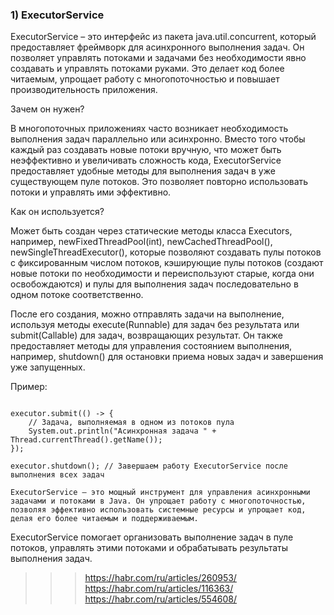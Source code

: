 ### 1) ExecutorService
ExecutorService – это интерфейс из пакета java.util.concurrent, который предоставляет фреймворк для асинхронного выполнения задач. Он позволяет управлять потоками и задачами без необходимости явно создавать и управлять потоками руками. Это делает код более читаемым, упрощает работу с многопоточностью и повышает производительность приложения.

Зачем он нужен?

В многопоточных приложениях часто возникает необходимость выполнения задач параллельно или асинхронно. Вместо того чтобы каждый раз создавать новые потоки вручную, что может быть неэффективно и увеличивать сложность кода, ExecutorService предоставляет удобные методы для выполнения задач в уже существующем пуле потоков. Это позволяет повторно использовать потоки и управлять ими эффективно.

Как он используется?

Может быть создан через статические методы класса Executors, например, newFixedThreadPool(int), newCachedThreadPool(), newSingleThreadExecutor(), которые позволяют создавать пулы потоков с фиксированным числом потоков, кэширующие пулы потоков (создают новые потоки по необходимости и переиспользуют старые, когда они освобождаются) и пулы для выполнения задач последовательно в одном потоке соответственно.

После его создания, можно отправлять задачи на выполнение, используя методы execute(Runnable) для задач без результата или submit(Callable<T>) для задач, возвращающих результат. Он также предоставляет методы для управления состоянием выполнения, например, shutdown() для остановки приема новых задач и завершения уже запущенных.

Пример:
``` ExecutorService executor = Executors.newFixedThreadPool(10); // Создаем пул из 10 потоков

executor.submit(() -> {
    // Задача, выполняемая в одном из потоков пула
    System.out.println("Асинхронная задача " + Thread.currentThread().getName());
});

executor.shutdown(); // Завершаем работу ExecutorService после выполнения всех задач

ExecutorService – это мощный инструмент для управления асинхронными задачами и потоками в Java. Он упрощает работу с многопоточностью, позволяя эффективно использовать системные ресурсы и упрощает код, делая его более читаемым и поддерживаемым.
```
ExecutorService помогает организовать выполнение задач в пуле потоков, управлять этими потоками и обрабатывать результаты выполнения задач.

>>>https://habr.com/ru/articles/260953/
>>>https://habr.com/ru/articles/116363/
>>>https://habr.com/ru/articles/554608/